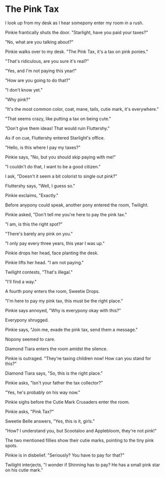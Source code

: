 # The Pink Tax

I look up from my desk as I hear somepony enter my room in a rush.

Pinkie frantically shuts the door. "Starlight, have you paid your taxes?"

"No, what are you talking about?"

Pinkie walks over to my desk. "The Pink Tax, it's a tax on pink ponies."

"That's ridiculous, are you sure it's real?"

"Yes, and I'm not paying this year!"

"How are you going to do that?"

"I don't know yet."

"Why pink?"

"It's the most common color, coat, mane, tails, cutie mark, it's everywhere."

"That seems crazy, like putting a tax on being cute."

"Don't give them ideas! That would ruin Fluttershy."

As if on cue, Fluttershy entered Starlight's office.

"Hello, is this where I pay my taxes?"

Pinkie says, "No, but you should skip paying with me!"

"I couldn't do that, I want to be a good citizen."

I ask, "Doesn't it seem a bit colorist to single out pink?"

Fluttershy says, "Well, I guess so."

Pinkie exclaims, "Exactly."

Before anypony could speak, another pony entered the room, Twilight.

Pinkie asked, "Don't tell me you're here to pay the pink tax."

"I am, is this the right spot?"

"There's barely any pink on you."

"I only pay every three years, this year I was up."

Pinkie drops her head, face planting the desk.

Pinkie lifts her head. "I am not paying."

Twilight contests, "That's illegal."

"I'll find a way."

A fourth pony enters the room, Sweetie Drops.

"I'm here to pay my pink tax, this must be the right place."

Pinkie says annoyed, "Why is everypony okay with this?"

Everypony shrugged.

Pinkie says, "Join me, evade the pink tax, send them a message."

Nopony seemed to care.

Diamond Tiara enters the room amidst the silence.

Pinkie is outraged. "They're taxing children now! How can you stand for this?"

Diamond Tiara says, "So, this is the right place."

Pinkie asks, "Isn't your father the tax collector?"

"Yes, he's probably on his way now."

Pinkie sighs before the Cutie Mark Crusaders enter the room.

Pinkie asks, "Pink Tax?"

Sweetie Belle answers, "Yes, this is it, girls."

"How? I understand you, but Scootaloo and Applebloom, they're not pink!"

The two mentioned fillies show their cutie marks, pointing to the tiny pink spots.

Pinkie is in disbelief. "Seriously? You have to pay for that?"

Twilight interjects, "I wonder if Shinning has to pay? He has a small pink star on his cutie mark."

